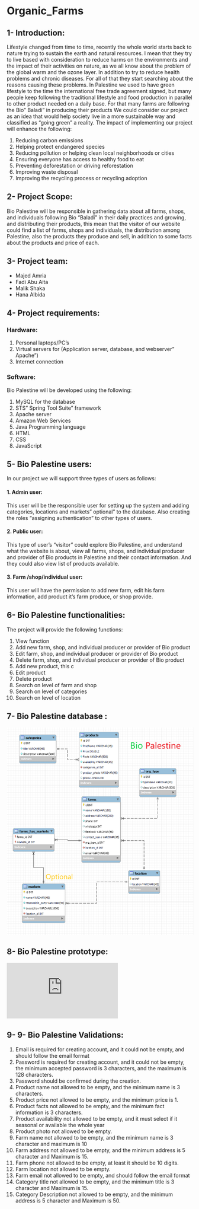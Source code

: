 # Organic_Farms
## 1- Introduction:
Lifestyle changed from time to time, recently the whole world starts back to nature trying to sustain the earth and natural resources.  I mean that they try to live based with consideration to reduce harms on the environments and the impact of their activities on nature, as we all know about the problem of the global warm and the ozone layer. In addition to try to reduce health problems and chronic diseases. For all of that they start searching about the reasons causing these problems. 
In Palestine we used to have green lifestyle to the time the international free trade agreement signed, but many people keep following the traditional lifestyle and food production in parallel to other product needed on a daily base.
 For that many farms are following the Bio” Baladi” in producing their products 
 We could consider our project as an idea that would help society live in a more sustainable way and classified as “going green” a reality. The impact of implementing our project will enhance the following:

1.	Reducing carbon emissions
2.	Helping protect endangered species
3.	Reducing pollution or helping clean local neighborhoods or cities
4.	Ensuring everyone has access to healthy food to eat
5.	Preventing deforestation or driving reforestation
6.	Improving waste disposal
7.	Improving the recycling process or recycling adoption

## 2-	Project Scope:
Bio Palestine will be responsible in gathering data about all farms, shops, and individuals following Bio “Baladi” in their daily practices and growing, and distributing their products, this mean that the visitor of our website could find a list of farms, shops and individuals, the distribution among Palestine, also the products they produce and sell, in addition to some facts about the products and price of each.

## 3-	Project team:

*	Majed Amria
*	Fadi Abu Aita
*	Malik Shaka
*	Hana Albida


## 4-	Project requirements:

### Hardware:
1.	Personal laptops/PC’s
2.	Virtual servers for (Application server, database, and webserver” Apache”)
3.	Internet connection

### Software:
Bio Palestine will be developed using the following:
1. 	MySQL for the database
2. 	STS” Spring Tool Suite” framework
3. 	Apache server 
4. 	Amazon Web Services
5. 	Java Programming language
6. HTML
7. CSS
8. 	JavaScript

## 5-	Bio Palestine users:
In our project we will support three types of users as follows:
#### 1.	Admin user: 
   This user will be the responsible user for setting up the system and adding categories, locations and markets” optional” to the database. Also creating the roles      “assigning authentication” to other types of users.
#### 2.	Public user: 
  This type of user’s “visitor” could explore Bio Palestine, and understand what the website is about, view all farms, shops, and individual producer and provider of     Bio products in Palestine and their contact information. And they could also view list of products available. 
#### 3.	Farm /shop/individual user:
   This user will have the permission to add new farm, edit his farm information, add product it’s farm produce, or shop provide.

## 6-	Bio Palestine functionalities:
The project will provide the following functions:
1.	View function 
2.	Add new farm, shop, and individual producer or provider of Bio product
3.	Edit farm, shop, and individual producer or provider of Bio product
4.	Delete farm, shop, and individual producer or provider of Bio product
5.	Add new product, this c
6.	Edit product
7.	Delete product
8.	Search on level of farm and shop
9.	Search on level of categories
10.	Search on level of location

## 7-	Bio Palestine database :

![ERD Diagram](https://github.com/Hana140315/Organic_Farms/blob/master/DB/ERD2.PNG)

## 8- Bio Palestine prototype:
![Wirefame](https://github.com/Hana140315/Organic_Farms/blob/master/Documentation/Wireframe.pdf)


## 9- 9-	Bio Palestine Validations:
1.	Email is required for creating account, and it could not be empty, and should follow the email format
2.	Password is required for creating account, and it could not be empty, the minimum accepted password is 3 characters, and the maximum is 128 characters. 
3.	Password should be confirmed during the creation.
4.	Product name not allowed to be empty, and the minimum name is 3 characters.
5.	Product price not allowed to be empty, and the minimum price is 1.
6.	Product facts not allowed to be empty, and the minimum fact information is 3 characters.
7.	Product availability not allowed to be empty, and it must select if it seasonal or available the whole year
8.	Product photo not allowed to be empty.
9.	Farm name not allowed to be empty, and the minimum name is 3 character and maximum is 10
10.	Farm address not allowed to be empty, and the minimum address is 5 character and Maximum is 15.
11.	Farm phone not allowed to be empty, at least it should be 10 digits.
12.	Farm location not allowed to be empty.
13.	Farm email not allowed to be empty, and should follow the email format
14.	Category title not allowed to be empty, and the minimum title is 3 character and Maximum is 15.
15.	Category Description not allowed to be empty, and the minimum address is 5 character and Maximum is 50.



